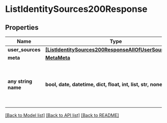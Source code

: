 # ListIdentitySources200Response


## Properties
Name | Type | Description | Notes
------------ | ------------- | ------------- | -------------
**user_sources** | [**[ListIdentitySources200ResponseAllOfUserSourcesInner]**](ListIdentitySources200ResponseAllOfUserSourcesInner.md) |  | [optional] 
**meta** | [**MetaMeta**](MetaMeta.md) |  | [optional] 
**any string name** | **bool, date, datetime, dict, float, int, list, str, none_type** | any string name can be used but the value must be the correct type | [optional]

[[Back to Model list]](../README.md#documentation-for-models) [[Back to API list]](../README.md#documentation-for-api-endpoints) [[Back to README]](../README.md)


